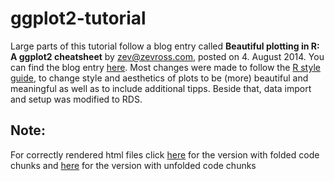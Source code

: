 # ggplot2-tutorial
Large parts of this tutorial follow a blog entry called **Beautiful plotting in R: A ggplot2 cheatsheet** by zev@zevross.com, posted on 4. August 2014. You can find the blog entry [here](http://zevross.com/blog/2014/08/04/beautiful-plotting-in-r-a-ggplot2-cheatsheet-3/).  Most changes were made to follow the [R style guide](http://adv-r.had.co.nz/Style.html), to change style and aesthetics of plots to be (more) beautiful and meaningful as well as to include additional tipps. Beside that, data import and setup was modified to RDS.

## Note:
For correctly rendered html files click [here](https://rawgit.com/Z3tt/ggplot2-tutorial/master/ggplot2-tutorial_unfolded.html) for the version with folded code chunks and [here](https://rawgit.com/Z3tt/ggplot2-tutorial/master/ggplot2-tutorial_folded.html) for the version with unfolded code chunks  
